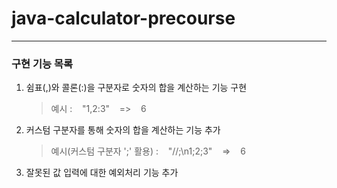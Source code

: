 # java-calculator-precourse

- - -

### 구현 기능 목록

1. 쉼표(,)와 콜론(:)을 구분자로 숫자의 합을 계산하는 기능 구현

   > 예시 : &nbsp;&nbsp; "1,2:3" &nbsp;&nbsp; => &nbsp;&nbsp; 6

2. 커스텀 구분자를 통해 숫자의 합을 계산하는 기능 추가

   > 예시(커스텀 구분자 ';' 활용) : &nbsp;&nbsp; "//;\n1;2;3" &nbsp;&nbsp; => &nbsp;&nbsp; 6

3. 잘못된 값 입력에 대한 예외처리 기능 추가